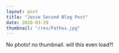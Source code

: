 ```yaml
---
layout: post
title: "Jesse Second Blog Post"
date: 2020-03-29
thumbnail: "/res/Pathos.jpg"
---
```


No photo! no thumbnail. will this even load?!
